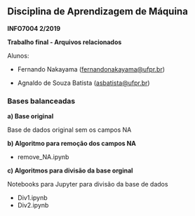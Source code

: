 ## Disciplina de Aprendizagem de Máquina
**INFO7004 2/2019**

**Trabalho final - Arquivos relacionados**

Alunos:
- Fernando Nakayama (fernandonakayama@ufpr.br)

- Agnaldo de Souza Batista (asbatista@ufpr.br)

### Bases balanceadas

**a) Base original**

Base de dados original sem os campos NA

**b) Algoritmo para remoção dos campos NA**

- remove_NA.ipynb

**c) Algoritmos para divisão da base orginal**

Notebooks para Jupyter para divisão da base de dados
- Div1.ipynb
- Div2.ipynb
